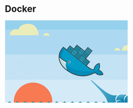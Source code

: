 # Docker

![](https://github.com/fengchuang0620/Docker/blob/master/docker/docker_picture/Docker.png)
